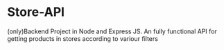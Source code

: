 # Store-API
(only)Backend Project in Node and Express JS. An fully functional API for getting products in stores according to variour filters
